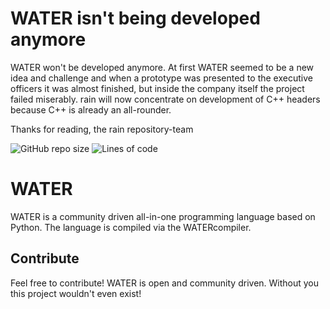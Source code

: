 # WATER isn't being developed anymore
WATER won't be developed anymore. At first WATER seemed to be a new idea and challenge and when a prototype was presented to the executive officers it was almost finished, but inside the company itself the project failed miserably.
rain will now concentrate on development of C++ headers because C++ is already an all-rounder.

Thanks for reading,
the rain repository-team


![GitHub repo size](https://img.shields.io/github/repo-size/raindevelopment/WATER?style=flat-square)
![Lines of code](https://img.shields.io/tokei/lines/github/raindevelopment/WATER?style=flat-square)

# WATER
WATER is a community driven all-in-one programming language based on Python. The language is compiled via the WATERcompiler.

## Contribute
Feel free to contribute! WATER is open and community driven. Without you this project wouldn't even exist!
